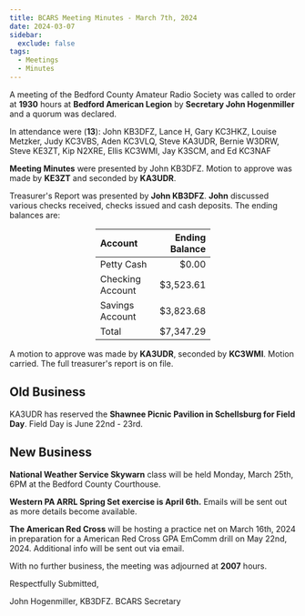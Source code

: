 ```yaml
---
title: BCARS Meeting Minutes - March 7th, 2024
date: 2024-03-07
sidebar:
  exclude: false
tags:
  - Meetings
  - Minutes
---
```



A meeting of the Bedford County Amateur Radio Society was called to order at **1930** hours at **Bedford American Legion** by **Secretary John Hogenmiller** and a quorum was declared.

In attendance were (**13**): <!--more--> John KB3DFZ, Lance H, Gary KC3HKZ, Louise Metzker, Judy KC3VBS, Aden KC3VLQ, Steve KA3UDR, Bernie W3DRW, Steve KE3ZT, Kip N2XRE, Ellis KC3WMI, Jay K3SCM, and Ed KC3NAF


**Meeting Minutes** were presented by John KB3DFZ. Motion to approve was made by **KE3ZT** and seconded by **KA3UDR**.

Treasurer's Report was presented by **John KB3DFZ**. **John** discussed various checks received, checks issued and cash deposits. The ending balances are:


<p><div style="margin-left: auto;
            margin-right: auto;
            width: 40%;">

|  Account          | Ending Balance |
|:------------------|---------------:|
| Petty Cash        |          $0.00 |
| Checking Account  |      $3,523.61 |
| Savings Account   |      $3,823.68 |
| Total             |      $7,347.29 |


</div></p>


A motion to approve was made by **KA3UDR**, seconded by **KC3WMI**. Motion carried. The full treasurer's report is on file.

## Old Business

KA3UDR has reserved the **Shawnee Picnic Pavilion in Schellsburg for Field Day**. Field Day is June 22nd - 23rd.

## New Business

**National Weather Service Skywarn** class will be held Monday, March 25th, 6PM at the Bedford County Courthouse. 

**Western PA ARRL Spring Set exercise is April 6th.** Emails will be sent out as more details become available.

**The American Red Cross** will be hosting a practice net on March 16th, 2024 in preparation for a American Red Cross GPA EmComm drill on May 22nd, 2024. Additional info will be sent out via email.


With no further business, the meeting was adjourned at **2007** hours.


Respectfully Submitted,



John Hogenmiller, KB3DFZ. 
BCARS Secretary	
